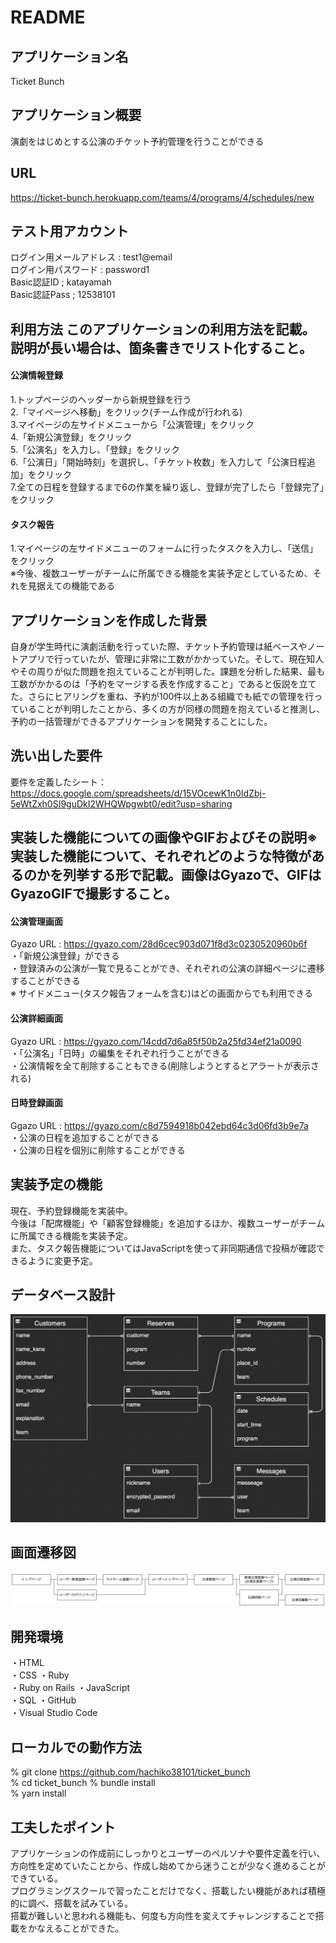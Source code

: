 # README

## アプリケーション名
Ticket Bunch
## アプリケーション概要
演劇をはじめとする公演のチケット予約管理を行うことができる
## URL
https://ticket-bunch.herokuapp.com/teams/4/programs/4/schedules/new
## テスト用アカウント
ログイン用メールアドレス : test1@email  
ログイン用パスワード : password1  
Basic認証ID ; katayamah  
Basic認証Pass ; 12538101  
## 利用方法	このアプリケーションの利用方法を記載。説明が長い場合は、箇条書きでリスト化すること。
#### 公演情報登録
1.トップページのヘッダーから新規登録を行う  
2.「マイページへ移動」をクリック(チーム作成が行われる)  
3.マイページの左サイドメニューから「公演管理」をクリック  
4.「新規公演登録」をクリック  
5.「公演名」を入力し、「登録」をクリック  
6.「公演日」「開始時刻」を選択し、「チケット枚数」を入力して「公演日程追加」をクリック  
7.全ての日程を登録するまで6の作業を繰り返し、登録が完了したら「登録完了」をクリック 
#### タスク報告
1.マイページの左サイドメニューのフォームに行ったタスクを入力し、「送信」をクリック  
  ※今後、複数ユーザーがチームに所属できる機能を実装予定としているため、それを見据えての機能である 
## アプリケーションを作成した背景
自身が学生時代に演劇活動を行っていた際、チケット予約管理は紙ベースやノートアプリで行っていたが、管理に非常に工数がかかっていた。そして、現在知人やその周りが似た問題を抱えていることが判明した。課題を分析した結果、最も工数がかかるのは「予約をマージする表を作成すること」であると仮説を立てた。さらにヒアリングを重ね、予約が100件以上ある組織でも紙での管理を行っていることが判明したことから、多くの方が同様の問題を抱えていると推測し、予約の一括管理ができるアプリケーションを開発することにした。 
## 洗い出した要件
要件を定義したシート：https://docs.google.com/spreadsheets/d/15VOcewK1n0IdZbj-5eWtZxh0SI9guDkI2WHQWpgwbt0/edit?usp=sharing
## 実装した機能についての画像やGIFおよびその説明※	実装した機能について、それぞれどのような特徴があるのかを列挙する形で記載。画像はGyazoで、GIFはGyazoGIFで撮影すること。
#### 公演管理画面
Gyazo URL : https://gyazo.com/28d6cec903d071f8d3c0230520960b6f  
・「新規公演登録」ができる  
・登録済みの公演が一覧で見ることができ、それぞれの公演の詳細ページに遷移することができる  
※ サイドメニュー(タスク報告フォームを含む)はどの画面からでも利用できる  
#### 公演詳細画面
Gyazo URL : https://gyazo.com/14cdd7d6a85f50b2a25fd34ef21a0090  
・「公演名」「日時」の編集をそれぞれ行うことができる  
・公演情報を全て削除することもできる(削除しようとするとアラートが表示される)  
#### 日時登録画面
Ggazo URL : https://gyazo.com/c8d7594918b042ebd64c3d06fd3b9e7a  
・公演の日程を追加することができる  
・公演の日程を個別に削除することができる 
## 実装予定の機能
現在、予約登録機能を実装中。  
今後は「配席機能」や「顧客登録機能」を追加するほか、複数ユーザーがチームに所属できる機能を実装予定。  
また、タスク報告機能についてはJavaScriptを使って非同期通信で投稿が確認できるように変更予定。  
## データベース設計
![picture 2](images/5ee7dd60088e5380ae502ca6c256f484b4de97e19cc0aa21bce4ff19e7047fb5.png) 
## 画面遷移図
![picture 1](images/df58c69de8f09ceb699b07ddb0f427ec5df624ff074d81f422ea817ad11e7ba1.png)  
## 開発環境
・HTML  
・CSS 
・Ruby  
・Ruby on Rails 
・JavaScript  
・SQL 
・GitHub  
・Visual Studio Code  
## ローカルでの動作方法
% git clone https://github.com/hachiko38101/ticket_bunch  
% cd ticket_bunch 
% bundle install  
% yarn install  
## 工夫したポイント
アプリケーションの作成前にしっかりとユーザーのペルソナや要件定義を行い、方向性を定めていたことから、作成し始めてから迷うことが少なく進めることができている。  
プログラミングスクールで習ったことだけでなく、搭載したい機能があれば積極的に調べ、搭載を試みている。  
搭載が難しいと思われる機能も、何度も方向性を変えてチャレンジすることで搭載をかなえることができた。 